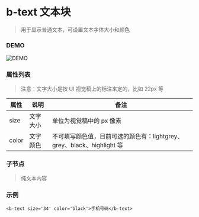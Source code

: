 # b-text 文本块
> 用于显示普通文本，可设置文本字体大小和颜色

### DEMO
![DEMO](https://ohc0dpsgs.qnssl.com/image/service/serviceBanner.jpg)

### 属性列表
> 注意：文字大小是按 UI 视觉稿上的标注来定的，比如 22px 等

 属性 | 说明 | 备注 
--- | --- | ---
 size | 文字大小 | 单位为视觉稿中的 px 像素 
 color | 文字颜色 | 不可填写颜色值，目前可选的颜色有：lightgrey、grey、black、highlight 等

### 子节点
> 纯文本内容

### 示例
```
<b-text size='34' color='black'>手机号码</b-text>
```
